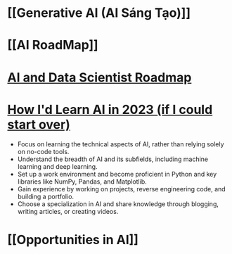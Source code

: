 # [[Generative AI (AI Sáng Tạo)]]


# [[AI RoadMap]]


# [AI and Data Scientist Roadmap](https://roadmap.sh/ai-data-scientist)


# [How I'd Learn AI in 2023 (if I could start over)](https://youtu.be/h2FDq3agImI?si=hL5PC0Ih3J9jlCei)

+ Focus on learning the technical aspects of AI, rather than relying solely on no-code tools.
+ Understand the breadth of AI and its subfields, including machine learning and deep learning.
+ Set up a work environment and become proficient in Python and key libraries like NumPy, Pandas, and Matplotlib.
+ Gain experience by working on projects, reverse engineering code, and building a portfolio.
+ Choose a specialization in AI and share knowledge through blogging, writing articles, or creating videos.

# [[Opportunities in AI]]


